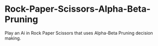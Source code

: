 # Rock-Paper-Scissors-Alpha-Beta-Pruning
Play an Ai in Rock Paper Scissors that uses Alpha-Beta Pruning decision making. 

